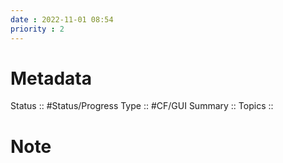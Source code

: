 ```yaml
---
date : 2022-11-01 08:54
priority : 2
---
```

# Metadata
Status :: #Status/Progress 
Type :: #CF/GUI 
Summary :: 
Topics :: 
# Note
